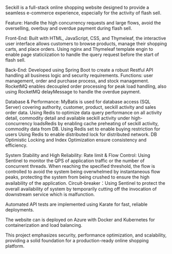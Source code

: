 Seckill is a full-stack online shopping website designed to provide a seamless e-commerce experience, especially for the activity of flash sell.

Feature: Handle the high concurrency requests and large flows, avoid the overselling, overbuy and overdue payment during flash sell.

Front-End:
Built with HTML, JavaScript, CSS, and Thymeleaf, the interactive user interface allows customers to browse products, manage their shopping carts, and place orders.
Using nginx and Thymeleaf template engin to enable page staticiization to handle the query request before the start of flash sell.  

Back-End:
Developed using Spring Boot to create a robust Restful API handling all business logic and security requirements. 
Functions: user management, order and purchase process, and stock management.
RocketMQ enables decoupled order processing for peak load handling, also using RocketMQ delayMessage to handle the overdue payment.

Database & Performance:
MyBatis is used for database access (SQL Server) covering authority, customer, product, seckill activity and sales order data.
Using Redis to optimize data query performance on all activity detail, commodity detail and available seckill activity under high-concurrency loadsRedis by enabling  cache preheating of seckill activity, commodity data from DB.
Using Redis set to enable buying restriction for users
Using Redis to enable distributed lock for distributed network. 
DB Optimistic Locking and Index Optimization ensure consistency and efficiency.

System Stability and High Reliability:
Rate limit & Flow Control: Using Sentinel to monitor the QPS of application traffic or the number of concurrent threads. When reaching the specified threshold,
    the flow is controlled to avoid the system being overwhelmed by instantaneous flow peaks, protecting the system from being crushed to ensure the high availability of the application.
Circuit-breaker：Using Sentinel to protect the overall availability of system by temporarily cutting off the invocation of downstream service which is malfunction.

Automated API tests are implemented using Karate for fast, reliable deployments.

The website can is deployed on Azure with Docker and Kubernetes for containerization and load balancing.

This project emphasizes security, performance optimization, and scalability, providing a solid foundation for a production-ready online shopping platform.
